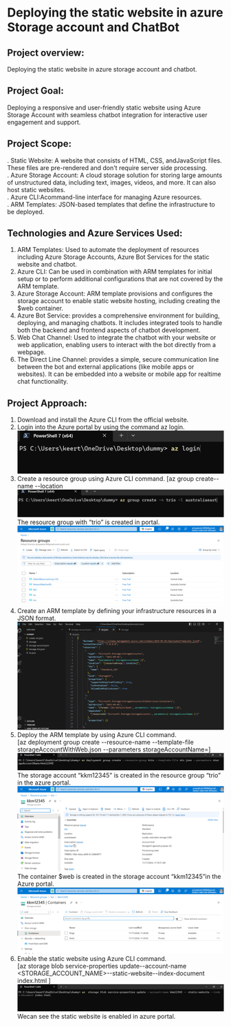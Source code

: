 # Deploying the static website in azure Storage account and ChatBot
## Project overview:
Deploying the static website in azure storage account and chatbot.
## Project Goal:
 Deploying a responsive and user-friendly static website using Azure
 Storage Account with seamless chatbot integration for interactive user
 engagement and support.
## Project Scope:
 . Static Website: A website that consists of HTML, CSS, andJavaScript files. These files are pre-rendered and don't require server side processing.<br>
 . Azure Storage Account: A cloud storage solution for storing large amounts of unstructured data, including text, images, videos, and more. It can also host static websites.<br>
 . Azure CLI:Acommand-line interface for managing Azure resources.<br>
 . ARM Templates: JSON-based templates that define the infrastructure to be deployed.<br>
 ## Technologies and Azure Services Used:
 1. ARM Templates: Used to automate the deployment of resources including Azure Storage Accounts, Azure Bot Services for the static website and chatbot.
 2. Azure CLI: Can be used in combination with ARM templates for initial setup or to perform additional configurations that are not covered by the ARM template.
 3. Azure Storage Account: ARM template provisions and configures the storage account to enable static website hosting, including creating the $web container.
 4. Azure Bot Service: provides a comprehensive environment for building, deploying, and managing chatbots. It includes integrated
 tools to handle both the backend and frontend aspects of chatbot development.
 5. Web Chat Channel: Used to integrate the chatbot with your website or web application, enabling users to interact with the bot directly from a webpage.
 6. The Direct Line Channel: provides a simple, secure communication line between the bot and external applications (like mobile apps or websites). It can be embedded into a 
 website or mobile app for realtime chat functionality.
 ## Project Approach:
 1. Download and install the Azure CLI from the official website.
 2. Login into the Azure portal by using the command az login.<br>
 ![image alt](https://github.com/KeerthanaVelpuri/storageaccount-project/blob/8bf27ccb421e15db53474932517828239d7472c0/Triomd/az%20login.png)<br>
 3. Create a resource group using Azure CLI command.
 [az group create--name <resource-group-name>--location <location name> <br>
 ![image alt](https://github.com/KeerthanaVelpuri/storageaccount-project/blob/af38b3f48e9f108d8c2e30988068515017f8396d/Triomd/cli%20resouce.png)<br>
 The resource group with “trio” is created in portal.<br>
 ![img alt](https://github.com/KeerthanaVelpuri/storageaccount-project/blob/af38b3f48e9f108d8c2e30988068515017f8396d/Triomd/az%20resource%20group.png)<br>
 4. Create an ARM template by defining your infrastructure resources in a JSON format.<br>
 ![img alt](https://github.com/KeerthanaVelpuri/storageaccount-project/blob/af38b3f48e9f108d8c2e30988068515017f8396d/Triomd/arm%20template.png)<br>
 5. Deploy the ARM template by using Azure CLI command.<br>
 [az deployment group create --resource-name <RESOURCE-NAME> --template-file  storageAccountWithWeb.json --parameters storageAccountName=<STORAGE-ACCOUNT-NAME>]<br>
 ![img alt](https://github.com/KeerthanaVelpuri/storageaccount-project/blob/af38b3f48e9f108d8c2e30988068515017f8396d/Triomd/cli%20storage.png)<br>
 The storage account “kkm12345” is created in the resource group “trio” in the azure portal.<br>
 ![img alt](https://github.com/KeerthanaVelpuri/storageaccount-project/blob/af38b3f48e9f108d8c2e30988068515017f8396d/Triomd/az%20storage.png)<br>
 The container $web is created in the storage account “kkm12345”in the Azure portal.<br>
 ![img alt](https://github.com/KeerthanaVelpuri/storageaccount-project/blob/af38b3f48e9f108d8c2e30988068515017f8396d/Triomd/az%20container.png)<br>
 6. Enable the static website using Azure CLI command.<br>
 [az storage blob service-properties update--account-name <STORAGE_ACCOUNT_NAME>--static-website--index-document index.html ]<br>
 ![img alt](https://github.com/KeerthanaVelpuri/storageaccount-project/blob/af38b3f48e9f108d8c2e30988068515017f8396d/Triomd/cli%20enable%20static.png)<br>
 Wecan see the static website is enabled in azure portal.<br>

 
 
 

 
